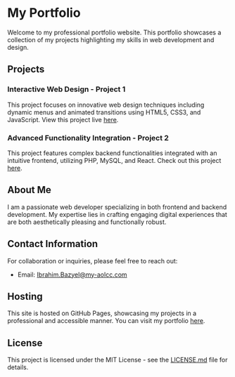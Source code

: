 # My Portfolio

Welcome to my professional portfolio website. This portfolio showcases a collection of my projects highlighting my skills in web development and design.

## Projects

### Interactive Web Design - Project 1
This project focuses on innovative web design techniques including dynamic menus and animated transitions using HTML5, CSS3, and JavaScript. View this project live [here](https://github.com/ibrahimbazyel).

### Advanced Functionality Integration - Project 2
This project features complex backend functionalities integrated with an intuitive frontend, utilizing PHP, MySQL, and React. Check out this project [here](https://github.com/ibrahimbazyel).

## About Me

I am a passionate web developer specializing in both frontend and backend development. My expertise lies in crafting engaging digital experiences that are both aesthetically pleasing and functionally robust.

## Contact Information

For collaboration or inquiries, please feel free to reach out:
- Email: [Ibrahim.Bazyel@my-aolcc.com](mailto:Ibrahim.Bazyel@my-aolcc.com)

## Hosting

This site is hosted on GitHub Pages, showcasing my projects in a professional and accessible manner. You can visit my portfolio [here](https://github.com/ibrahimbazyel).

## License

This project is licensed under the MIT License - see the [LICENSE.md](LICENSE.md) file for details.
